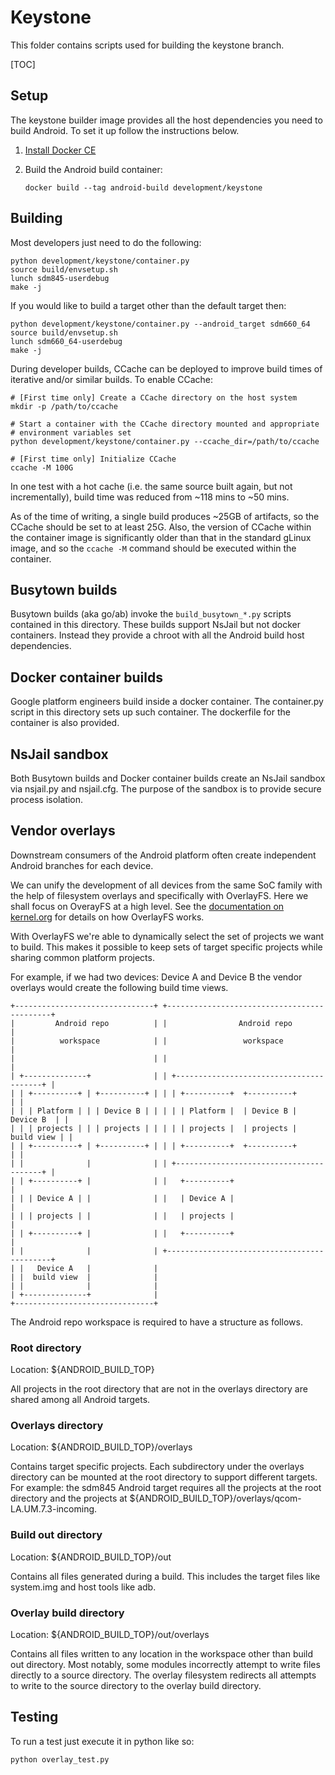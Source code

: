 # Keystone

This folder contains scripts used for building the keystone branch.

[TOC]

## Setup

The keystone builder image provides all the host dependencies
you need to build Android. To set it up follow the instructions
below.

1. [Install Docker CE](https://www.docker.com/community-edition)

1. Build the Android build container:

   ```
   docker build --tag android-build development/keystone
   ```

## Building

Most developers just need to do the following:

```
python development/keystone/container.py
source build/envsetup.sh
lunch sdm845-userdebug
make -j
```

If you would like to build a target other than the default target then:

```
python development/keystone/container.py --android_target sdm660_64
source build/envsetup.sh
lunch sdm660_64-userdebug
make -j
```

During developer builds, CCache can be deployed to improve build times of
iterative and/or similar builds. To enable CCache:

```
# [First time only] Create a CCache directory on the host system
mkdir -p /path/to/ccache

# Start a container with the CCache directory mounted and appropriate
# environment variables set
python development/keystone/container.py --ccache_dir=/path/to/ccache

# [First time only] Initialize CCache
ccache -M 100G
```

In one test with a hot cache (i.e. the same source built again, but not
incrementally), build time was reduced from ~118 mins to ~50 mins.

As of the time of writing, a single build produces ~25GB of artifacts, so the
CCache should be set to at least 25G. Also, the version of CCache within the
container image is significantly older than that in the standard gLinux image,
and so the `ccache -M` command should be executed within the container.

## Busytown builds

Busytown builds (aka go/ab) invoke the ```build_busytown_*.py``` scripts contained
in this directory. These builds support NsJail but not docker containers.
Instead they provide a chroot with all the Android build host dependencies.

## Docker container builds

Google platform engineers build inside a docker container. The container.py
script in this directory sets up such container. The dockerfile for the
container is also provided.

## NsJail sandbox

Both Busytown builds and Docker container builds create an NsJail sandbox via
nsjail.py and nsjail.cfg. The purpose of the sandbox is to provide secure
process isolation.

## Vendor overlays

Downstream consumers of the Android platform often create independent Android
branches for each device.

We can unify the development of all devices from the same SoC family with the help
of filesystem overlays and specifically with OverlayFS. Here we shall focus on OverayFS
at a high level. See the 
[documentation on kernel.org](https://www.kernel.org/doc/Documentation/filesystems/overlayfs.txt)
for details on how OverlayFS works.

With OverlayFS we're able to dynamically select the set of projects
we want to build. This makes it possible to keep sets of
target specific projects while sharing common platform projects.

For example, if we had two devices: Device A and Device B the vendor overlays
would create the following build time views.

```
+-------------------------------+ +--------------------------------------------+
|         Android repo          | |                Android repo                |
|          workspace            | |                 workspace                  |
|                               | |                                            |
| +--------------+              | | +----------------------------------------+ |
| | +----------+ | +----------+ | | | +----------+  +----------+             | |
| | | Platform | | | Device B | | | | | Platform |  | Device B |   Device B  | |
| | | projects | | | projects | | | | | projects |  | projects |  build view | |
| | +----------+ | +----------+ | | | +----------+  +----------+             | |
| |              |              | | +----------------------------------------+ |
| | +----------+ |              | |   +----------+                             |
| | | Device A | |              | |   | Device A |                             |
| | | projects | |              | |   | projects |                             |
| | +----------+ |              | |   +----------+                             |
| |              |              | +--------------------------------------------+
| |   Device A   |              |
| |  build view  |              |
| |              |              |
| +--------------+              |
+-------------------------------+
```

The Android repo workspace is required to have a structure as follows.

### Root directory

Location: ${ANDROID_BUILD_TOP}

All projects in the root directory that are not in the overlays
directory are shared among all Android targets.

### Overlays directory

Location: ${ANDROID_BUILD_TOP}/overlays

Contains target specific projects. Each subdirectory under the overlays
directory can be mounted at the root directory to support different targets.
For example: the sdm845 Android target requires all the projects at
the root directory and the projects at
${ANDROID_BUILD_TOP}/overlays/qcom-LA.UM.7.3-incoming.

### Build out directory

Location: ${ANDROID_BUILD_TOP}/out

Contains all files generated during a build. This includes the target files
like system.img and host tools like adb.

### Overlay build directory

Location: ${ANDROID_BUILD_TOP}/out/overlays

Contains all files written to any location in the workspace other than
build out directory.  Most notably, some modules incorrectly attempt to
write files directly to a source directory. The overlay filesystem
redirects all attempts to write to the source directory to the overlay
build directory.

## Testing

To run a test just execute it in python like so:

```
python overlay_test.py
```

